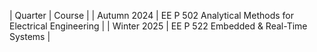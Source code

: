 | Quarter           | Course                                                    |
| Autumn 2024       | EE P 502 Analytical Methods for Electrical Engineering    |
| Winter 2025       | EE P 522 Embedded & Real-Time Systems                     |